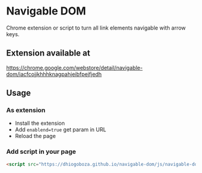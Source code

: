 # Navigable DOM
Chrome extension or script to turn all link elements navigable with arrow keys.

## Extension available at
https://chrome.google.com/webstore/detail/navigable-dom/iacfcojjkhhhknagpahjeibfpejfjedh

## Usage

### As extension
- Install the extension
- Add `enablend=true` get param in URL
- Reload the page

### Add script in your page
```html
<script src="https://dhiogoboza.github.io/navigable-dom/js/navigable-dom.js"></script>
```
